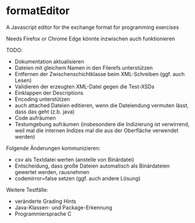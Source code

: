 # formatEditor

A Javascript editor for the exchange format for programming exercises

Needs Firefox or Chrome
Edge könnte inzwischen auch funktionieren


TODO:
- Dokumentation aktualisieren
- Dateien mit gleichem Namen in den Filerefs unterstützen
- Entfernen der Zwischenschichtklasse beim XML-Schreiben (ggf. auch Lesen)
- Validieren der erzeugten XML-Datei gegen die Test-XSDs
- Einklappen der Descriptions
- Encoding unterstützen
- auch attached Dateien editieren, wenn die Dateiendung vermuten lässt, dass das geht (z.b. java)
- Code aufräumen
- Testumgebung aufräumen (insbesondere die Indizierung ist verwirrend, weil mal die internen Indizes mal die aus der Oberfläche verwendet werden)


Folgende Änderungen kommunizieren:
- csv als Textdatei werten (anstelle von Binärdatei)
- Entscheidung, dass große Dateien automatisch als Binärdateien gewertet werden, rausnehmen
- codemirror=false setzen (ggf. auch andere Lösung)

Weitere Testfälle:
- veränderte Grading Hints
- Java-Klassen- und Package-Erkennung
- Programmiersprache C
